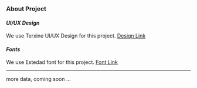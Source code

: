 ### About Project

#### *UI/UX Design*
We use Terxine UI/UX Design for this project. [Design Link](https://www.figma.com/file/9PZFhesaQ1kW6UdpbVA7yz/Tarkhineh-%7C-Food-ordering-Website-%26-Application-(Community))

#### *Fonts*
We use Estedad font for this project. [Font Link](https://github.com/aminabedi68/Estedad)

--- 
 
more data, coming soon ...
